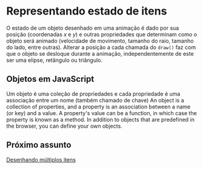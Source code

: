# Representando estado de itens

O estado de um objeto desenhado em uma animação é dado por sua posição (coordenadas *x* e *y*) e outras propriedades que determinam como o objeto será animado (velocidade de movimento, tamanho do raio, tamanho do lado, entre outras). Alterar a posição a cada chamada do `draw()` faz com que o objeto se desloque durante a animação, independentemente de este ser uma elipse, retângulo ou triângulo.

## Objetos em JavaScript

Um objeto é uma coleção de propriedades e cada propriedade é uma associação entre um nome (também chamado de chave)
An object is a collection of properties, and a property is an association between a name (or key) and a value. A property's value can be a function, in which case the property is known as a method. In addition to objects that are predefined in the browser, you can define your own objects.

## Próximo assunto

[Desenhando múltiplos itens](https://github.com/antoniojnr/ipw/blob/master/aulas/p5js-multiplos-itens.md)
